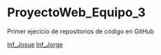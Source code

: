 # ProyectoWeb_Equipo_3
 Primer ejecicio de repositorios de código en GitHub

 
[Inf_Josue](./jonathan.html)
[Inf_Jorge](./Jorge.html)
